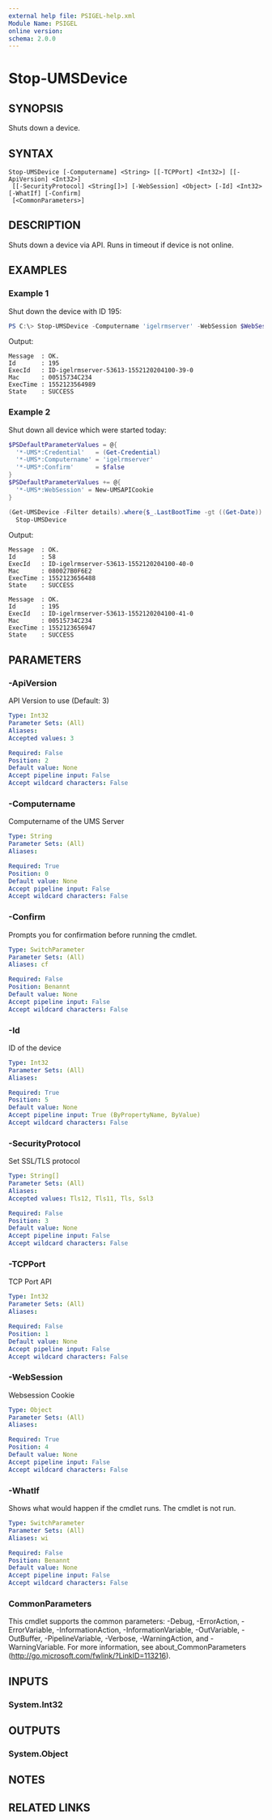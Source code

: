 ```yaml
---
external help file: PSIGEL-help.xml
Module Name: PSIGEL
online version:
schema: 2.0.0
---
```


# Stop-UMSDevice

## SYNOPSIS
Shuts down a device.

## SYNTAX

```
Stop-UMSDevice [-Computername] <String> [[-TCPPort] <Int32>] [[-ApiVersion] <Int32>]
 [[-SecurityProtocol] <String[]>] [-WebSession] <Object> [-Id] <Int32> [-WhatIf] [-Confirm]
 [<CommonParameters>]
```

## DESCRIPTION
Shuts down a device via API. Runs in timeout if device is not online.

## EXAMPLES

### Example 1

Shut down the device with ID 195:

```powershell
PS C:\> Stop-UMSDevice -Computername 'igelrmserver' -WebSession $WebSession -Id 195:
```

Output:

```console
Message  : OK.
Id       : 195
ExecId   : ID-igelrmserver-53613-1552120204100-39-0
Mac      : 00515734C234
ExecTime : 1552123564989
State    : SUCCESS
```

### Example 2

Shut down all device which were started today:

```powershell
$PSDefaultParameterValues = @{
  '*-UMS*:Credential'   = (Get-Credential)
  '*-UMS*:Computername' = 'igelrmserver'
  '*-UMS*:Confirm'      = $false
}
$PSDefaultParameterValues += @{
  '*-UMS*:WebSession' = New-UMSAPICookie
}

(Get-UMSDevice -Filter details).where{$_.LastBootTime -gt ((Get-Date)).AddDays(-1)} |
  Stop-UMSDevice
```

Output:

```console
Message  : OK.
Id       : 58
ExecId   : ID-igelrmserver-53613-1552120204100-40-0
Mac      : 080027B0F6E2
ExecTime : 1552123656488
State    : SUCCESS

Message  : OK.
Id       : 195
ExecId   : ID-igelrmserver-53613-1552120204100-41-0
Mac      : 00515734C234
ExecTime : 1552123656947
State    : SUCCESS
```


## PARAMETERS

### -ApiVersion
API Version to use (Default: 3)

```yaml
Type: Int32
Parameter Sets: (All)
Aliases:
Accepted values: 3

Required: False
Position: 2
Default value: None
Accept pipeline input: False
Accept wildcard characters: False
```

### -Computername
Computername of the UMS Server

```yaml
Type: String
Parameter Sets: (All)
Aliases:

Required: True
Position: 0
Default value: None
Accept pipeline input: False
Accept wildcard characters: False
```

### -Confirm
Prompts you for confirmation before running the cmdlet.

```yaml
Type: SwitchParameter
Parameter Sets: (All)
Aliases: cf

Required: False
Position: Benannt
Default value: None
Accept pipeline input: False
Accept wildcard characters: False
```

### -Id
ID of the device

```yaml
Type: Int32
Parameter Sets: (All)
Aliases:

Required: True
Position: 5
Default value: None
Accept pipeline input: True (ByPropertyName, ByValue)
Accept wildcard characters: False
```

### -SecurityProtocol
Set SSL/TLS protocol

```yaml
Type: String[]
Parameter Sets: (All)
Aliases:
Accepted values: Tls12, Tls11, Tls, Ssl3

Required: False
Position: 3
Default value: None
Accept pipeline input: False
Accept wildcard characters: False
```

### -TCPPort
TCP Port API

```yaml
Type: Int32
Parameter Sets: (All)
Aliases:

Required: False
Position: 1
Default value: None
Accept pipeline input: False
Accept wildcard characters: False
```

### -WebSession
Websession Cookie

```yaml
Type: Object
Parameter Sets: (All)
Aliases:

Required: True
Position: 4
Default value: None
Accept pipeline input: False
Accept wildcard characters: False
```

### -WhatIf
Shows what would happen if the cmdlet runs.
The cmdlet is not run.

```yaml
Type: SwitchParameter
Parameter Sets: (All)
Aliases: wi

Required: False
Position: Benannt
Default value: None
Accept pipeline input: False
Accept wildcard characters: False
```

### CommonParameters
This cmdlet supports the common parameters: -Debug, -ErrorAction, -ErrorVariable, -InformationAction, -InformationVariable, -OutVariable, -OutBuffer, -PipelineVariable, -Verbose, -WarningAction, and -WarningVariable.
For more information, see about_CommonParameters (http://go.microsoft.com/fwlink/?LinkID=113216).

## INPUTS

### System.Int32

## OUTPUTS

### System.Object
## NOTES

## RELATED LINKS
